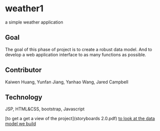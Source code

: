 # weather1
a simple weather application
## Goal
The goal of this phase of project is to create a robust data model. And to develop a web application interface to as many functions as possible. 
## Contributor
Kaiwen Huang, Yunfan Jiang, Yanhao Wang, Jared Campbell
## Technology 
JSP, HTML&CSS, bootstrap, Javascript

[to get a get a view of the project](storyboards 2.0.pdf)
[to look at the data model we build](Normalization.docx)
